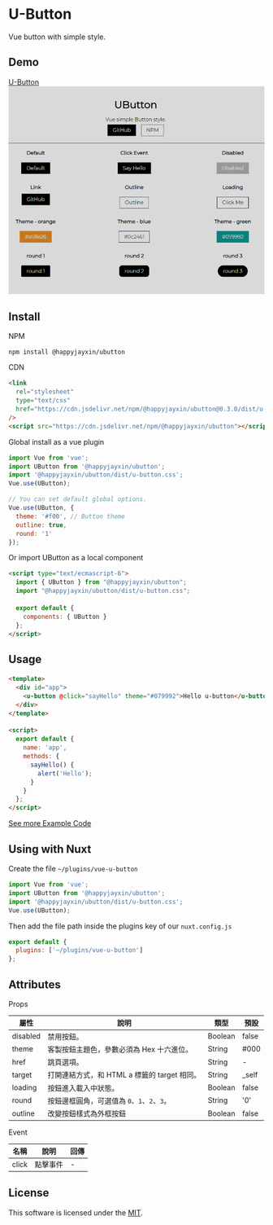 # U-Button

Vue button with simple style.

## Demo
[U-Button](https://happyjayxin.github.io/UButton/)
![U-Butto](https://raw.githubusercontent.com/HappyJayXin/UButton/master/src/assets/image/20191227.PNG)

## Install

NPM

```
npm install @happyjayxin/ubutton
```

CDN

```html
<link
  rel="stylesheet"
  type="text/css"
  href="https://cdn.jsdelivr.net/npm/@happyjayxin/ubutton@0.3.0/dist/u-button.css"
/>
<script src="https://cdn.jsdelivr.net/npm/@happyjayxin/ubutton"></script>
```

Global install as a vue plugin

```js
import Vue from 'vue';
import UButton from '@happyjayxin/ubutton';
import '@happyjayxin/ubutton/dist/u-button.css';
Vue.use(UButton);
```

```js
// You can set default global options.
Vue.use(UButton, {
  theme: '#f00', // Button theme
  outline: true,
  round: '1'
});
```

Or import UButton as a local component

```html
<script type="text/ecmascript-6">
  import { UButton } from "@happyjayxin/ubutton";
  import "@happyjayxin/ubutton/dist/u-button.css";

  export default {
    components: { UButton }
  };
</script>
```

## Usage

```html
<template>
  <div id="app">
    <u-button @click="sayHello" theme="#079992">Hello u-button</u-button>
  </div>
</template>

<script>
  export default {
    name: 'app',
    methods: {
      sayHello() {
        alert('Hello');
      }
    }
  };
</script>
```

[See more Example Code](https://github.com/HappyJayXin/UButton/blob/master/src/App.vue)

## Using with Nuxt

Create the file `~/plugins/vue-u-button`

```js
import Vue from 'vue';
import UButton from '@happyjayxin/ubutton';
import '@happyjayxin/ubutton/dist/u-button.css';
Vue.use(UButton);
```

Then add the file path inside the plugins key of our `nuxt.config.js`

```js
export default {
  plugins: ['~/plugins/vue-u-button']
};
```

## Attributes

Props

| 屬性     | 說明                                         | 類型    | 預設   |
| -------- | -------------------------------------------- | ------- | ------ |
| disabled | 禁用按鈕。                                   | Boolean | false  |
| theme    | 客製按鈕主題色，參數必須為 Hex 十六進位。    | String  | #000   |
| href     | 跳頁選項。                                   | String  | -      |
| target   | 打開連結方式，和 HTML a 標籤的 target 相同。 | String  | \_self |
| loading  | 按鈕進入載入中狀態。                         | Boolean | false  |
| round    | 按鈕邊框圓角，可選值為 `0`、`1`、`2`、`3`。  | String  | '0'    |
| outline  | 改變按鈕樣式為外框按鈕                       | Boolean | false  |

Event

| 名稱  | 說明     | 回傳 |
| ----- | -------- | ---- |
| click | 點擊事件 | -    |

## License

This software is licensed under the [MIT](https://github.com/HappyJayXin/UButton/blob/master/LICENSE).
